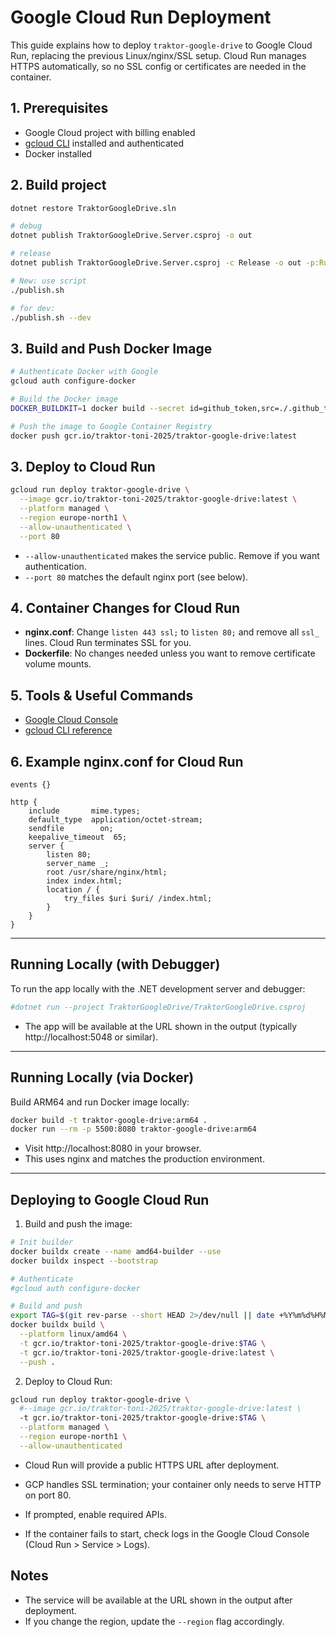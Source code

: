 # Google Cloud Run Deployment

This guide explains how to deploy `traktor-google-drive` to Google Cloud Run, replacing the previous Linux/nginx/SSL setup. Cloud Run manages HTTPS automatically, so no SSL config or certificates are needed in the container.

## 1. Prerequisites

- Google Cloud project with billing enabled
- [gcloud CLI](https://cloud.google.com/sdk/docs/install) installed and authenticated
- Docker installed

## 2. Build project

```bash
dotnet restore TraktorGoogleDrive.sln

# debug
dotnet publish TraktorGoogleDrive.Server.csproj -o out

# release
dotnet publish TraktorGoogleDrive.Server.csproj -c Release -o out -p:RunAOTCompilation=true

# New: use script
./publish.sh

# for dev:
./publish.sh --dev
```

## 3. Build and Push Docker Image

```bash
# Authenticate Docker with Google
gcloud auth configure-docker

# Build the Docker image
DOCKER_BUILDKIT=1 docker build --secret id=github_token,src=./.github_token -t gcr.io/traktor-toni-2025/traktor-google-drive:latest .

# Push the image to Google Container Registry
docker push gcr.io/traktor-toni-2025/traktor-google-drive:latest
```

## 3. Deploy to Cloud Run

```bash
gcloud run deploy traktor-google-drive \
  --image gcr.io/traktor-toni-2025/traktor-google-drive:latest \
  --platform managed \
  --region europe-north1 \
  --allow-unauthenticated \
  --port 80
```

- `--allow-unauthenticated` makes the service public. Remove if you want authentication.
- `--port 80` matches the default nginx port (see below).

## 4. Container Changes for Cloud Run

- **nginx.conf**: Change `listen 443 ssl;` to `listen 80;` and remove all `ssl_` lines. Cloud Run terminates SSL for you.
- **Dockerfile**: No changes needed unless you want to remove certificate volume mounts.

## 5. Tools & Useful Commands

- [Google Cloud Console](https://console.cloud.google.com/run)
- [gcloud CLI reference](https://cloud.google.com/sdk/gcloud/reference/run/deploy)

## 6. Example nginx.conf for Cloud Run

```
events {}

http {
    include       mime.types;
    default_type  application/octet-stream;
    sendfile        on;
    keepalive_timeout  65;
    server {
        listen 80;
        server_name _;
        root /usr/share/nginx/html;
        index index.html;
        location / {
            try_files $uri $uri/ /index.html;
        }
    }
}
```

---

## Running Locally (with Debugger)

To run the app locally with the .NET development server and debugger:

```sh
#dotnet run --project TraktorGoogleDrive/TraktorGoogleDrive.csproj
```

- The app will be available at the URL shown in the output (typically http://localhost:5048 or similar).

---

## Running Locally (via Docker)

Build ARM64 and run Docker image locally:

```sh
docker build -t traktor-google-drive:arm64 .
docker run --rm -p 5500:8080 traktor-google-drive:arm64
```

- Visit http://localhost:8080 in your browser.
- This uses nginx and matches the production environment.

---

## Deploying to Google Cloud Run

1. Build and push the image:

```sh
# Init builder
docker buildx create --name amd64-builder --use
docker buildx inspect --bootstrap

# Authenticate
#gcloud auth configure-docker

# Build and push
export TAG=$(git rev-parse --short HEAD 2>/dev/null || date +%Y%m%d%H%M%S)
docker buildx build \
  --platform linux/amd64 \
  -t gcr.io/traktor-toni-2025/traktor-google-drive:$TAG \
  -t gcr.io/traktor-toni-2025/traktor-google-drive:latest \
  --push .
```

2. Deploy to Cloud Run:

```sh
gcloud run deploy traktor-google-drive \
  #--image gcr.io/traktor-toni-2025/traktor-google-drive:latest \
  -t gcr.io/traktor-toni-2025/traktor-google-drive:$TAG \
  --platform managed \
  --region europe-north1 \
  --allow-unauthenticated
```

- Cloud Run will provide a public HTTPS URL after deployment.
- GCP handles SSL termination; your container only needs to serve HTTP on port 80.

- If prompted, enable required APIs.
- If the container fails to start, check logs in the Google Cloud Console (Cloud Run > Service > Logs).

## Notes

- The service will be available at the URL shown in the output after deployment.
- If you change the region, update the `--region` flag accordingly.
